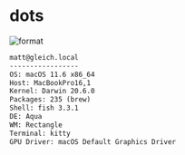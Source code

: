 
# dots

![format](https://github.com/gleich/dots/workflows/format/badge.svg)

```txt
matt@gleich.local 
----------------- 
OS: macOS 11.6 x86_64 
Host: MacBookPro16,1 
Kernel: Darwin 20.6.0 
Packages: 235 (brew) 
Shell: fish 3.3.1 
DE: Aqua 
WM: Rectangle 
Terminal: kitty 
GPU Driver: macOS Default Graphics Driver 
```
